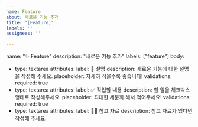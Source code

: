 ```yaml
---
name: Feature
about: 새로운 기능 추가
title: "[Feature]"
labels: ''
assignees: ''

---
```


name: "✨ Feature"
description: "새로운 기능 추가"
labels: ["feature"]
body:
  - type: textarea
    attributes:
      label: 📄 설명
      description: 새로운 기능에 대한 설명을 작성해 주세요.
      placeholder: 자세히 적을수록 좋습니다!
    validations:
      required: true
  - type: textarea
    attributes:
      label: ✅ 작업할 내용
      description: 할 일을 체크박스 형태로 작성해주세요.
      placeholder: 최대한 세분화 해서 적어주세요!
    validations:
      required: true
  - type: textarea
    attributes:
      label: 🙋🏻 참고 자료
      description: 참고 자료가 있다면 작성해 주세요.
